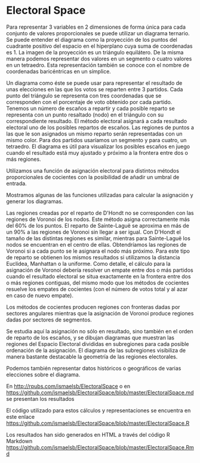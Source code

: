 # Electoral Space

Para representar 3 variables en 2 dimensiones de forma única para cada conjunto de valores proporcionales se puede utilizar un diagrama ternario. Se puede entender el diagrama como la proyección de los puntos del cuadrante positivo del espacio en el hiperplano cuya suma de coordenadas es 1. La imagen de la proyección es un triángulo equilátero. De la misma manera podemos representar dos valores en un segmento o cuatro valores en un tetraedro. Esta representación también se conoce con el nombre de coordenadas baricéntricas en un símplice.

Un diagrama como éste se puede usar para representar el resultado de unas elecciones en las que los votos se reparten entre 3 partidos. Cada punto del triángulo se representa con tres coordenadas que se corresponden con el porcentaje de voto obtenido por cada partido. Tenemos un número de escaños a repartir y cada posible reparto se representa con un punto resaltado (nodo) en el triángulo con su correspondiente resultado. El método electoral asignará a cada resultado electoral uno de los posibles repartos de escaños. Las regiones de puntos a las que le son asignados un mismo reparto serán representadas con un mismo color. Para dos partidos usaríamos un segmento y para cuatro, un tetraedro. El diagrama es útil para visualizar los posibles escaños en juego cuando el resultado está muy ajustado y próximo a la frontera entre dos o más regiones.

Utilizamos una función de asignación electoral para distintos métodos proporcionales de cocientes con la posibilidad de añadir un umbral de entrada. 

Mostramos algunas de las funciones utilizadas para calcular la asignación y generar los diagramas.

Las regiones creadas por el reparto de D'Hondt no se corresponden con las regiones de Voronoi de los nodos. Este método asigna correctamente más del 60% de los puntos. El reparto de Sainte-Laguë se aproxima en más de un 90% a las regiones de Voronoi sin llegar a ser igual. Con D'Hondt el tamaño de las distintas regiones es similar, mientras para Sainte-Laguë los nodos se encuentran en el centro de ellas. Obtendríamos las regiones de Voronoi si a cada punto se le asignara el nodo más próximo. Para este tipo de reparto se obtienen los mismos resultados si utilizamos la distancia Euclídea, Manhattan o la uniforme. Como detalle, el cálculo para la asignación de Voronoi debería resolver un empate entre dos o más partidos cuando el resultado electoral se situa exactamente en la frontera entre dos o más regiones contiguas, del mismo modo que los métodos de cocientes resuelve los empates de cocientes (con el número de votos total y al azar en caso de nuevo empate).

Los métodos de cocientes producen regiones con fronteras dadas por sectores angulares mientras que la asignación de Voronoi produce regiones dadas por sectores de segmentos.

Se estudia aquí la asignación no sólo en resultado, sino también en el orden de reparto de los escaños, y se dibujan diagramas que muestran las regiones del Espacio Electoral divididas en subregiones para cada posible ordenación de la asignación. El diagrama de las subregiones visibiliza de manera bastante destacable la geometría de las regiones electorales.

Podemos también representar datos históricos o geográficos de varias elecciones sobre el diagrama.

En http://rpubs.com/ismaelsb/ElectoralSpace o en https://github.com/ismaelsb/ElectoralSpace/blob/master/ElectoralSpace.md se presentan los resultados 

El código utilizado para estos cálculos y representaciones se encuentra en este enlace https://github.com/ismaelsb/ElectoralSpace/blob/master/ElectoralSpace.R

Los resultados han sido generados en HTML a través del código R Markdown https://github.com/ismaelsb/ElectoralSpace/blob/master/ElectoralSpace.Rmd

